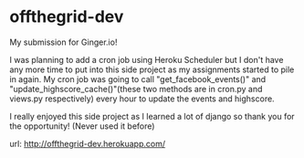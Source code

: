 # offthegrid-dev
My submission for Ginger.io!

I was planning to add a cron job using Heroku Scheduler but I don't have any more time to put into this side project as my assignments started to pile in again. My cron job was going to call "get_facebook_events()" and "update_highscore_cache()"(these two methods are in cron.py and views.py respectively) every hour to update the events and highscore.

I really enjoyed this side project as I learned a lot of django so thank you for the opportunity! (Never used it before)

url: http://offthegrid-dev.herokuapp.com/
